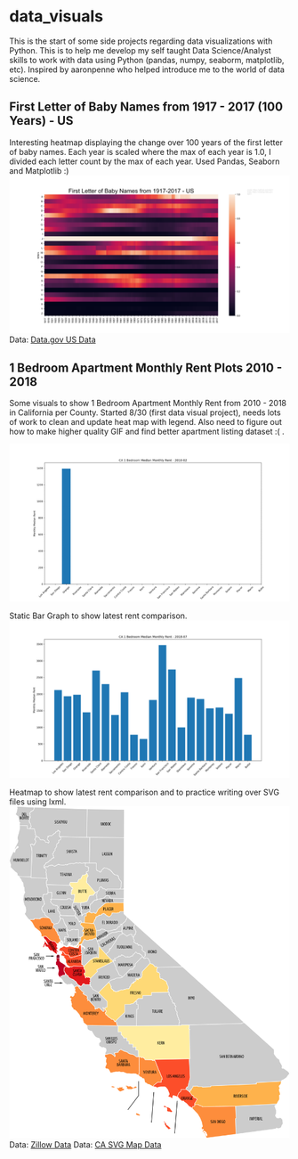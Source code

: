 # data_visuals
This is the start of some side projects regarding data visualizations with Python. This is to help me develop my self taught Data Science/Analyst skills to work with data using Python (pandas, numpy, seaborm, matplotlib, etc). Inspired by aaronpenne who helped introduce me to the world of data science.

First Letter of Baby Names from 1917 - 2017 (100 Years) - US
----------------
Interesting heatmap displaying the change over 100 years of the first letter of baby names. Each year is scaled where the max of each year is 1.0, I divided each letter count by the max of each year. Used Pandas, Seaborn and Matplotlib :)
![heatmap plot](https://github.com/lejh1/data_visuals/blob/master/baby_names/visuals/heatmap.png)
Data: [Data.gov US Data](https://catalog.data.gov/dataset/baby-names-from-social-security-card-applications-national-level-data)


1 Bedroom Apartment Monthly Rent Plots 2010 - 2018
----------------
Some visuals to show 1 Bedroom Apartment Monthly Rent from 2010 - 2018 in California per County.
Started 8/30 (first data visual project), needs lots of work to clean and update heat map with legend.
Also need to figure out how to make higher quality GIF and find better apartment listing dataset :( .


![bar plot gif](https://github.com/lejh1/data_visuals/blob/master/rent_comparison/visuals/bar.gif)


Static Bar Graph to show latest rent comparison.
![bar plot](https://github.com/lejh1/data_visuals/blob/master/rent_comparison/visuals/bar103.png)


Heatmap to show latest rent comparison and to practice writing over SVG files using lxml.
![CA Heat Map](https://github.com/lejh1/data_visuals/blob/master/rent_comparison/visuals/output.png)
Data: [Zillow Data](https://www.zillow.com/research/data/)
Data: [CA SVG Map Data](https://commons.wikimedia.org/wiki/File:California_county_map_(labeled).svg)



